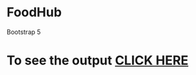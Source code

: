 # FoodHub
Bootstrap 5

# To see the output [CLICK HERE](https://harshithvh.github.io/FoodHub/index.html)
